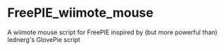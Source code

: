 # FreePIE_wiimote_mouse
A wiimote mouse script for FreePIE inspired by (but more powerful than) lednerg's GlovePie script
